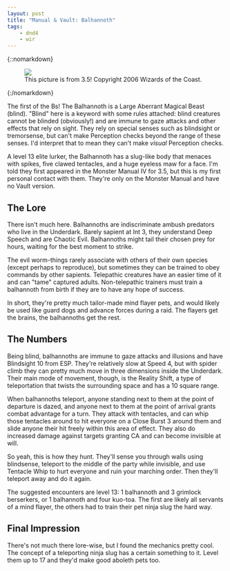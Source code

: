 ```yaml
---
layout: post
title: "Manual & Vault: Balhannoth"
tags:
    - dnd4
    - wir
---
```


{::nomarkdown}
<figure class="center">
  <img src="{{ "/assets/wir-mm-4e-balhannoth.png" | absolute_url }}"/>
  <figcaption>
    This picture is from 3.5! Copyright 2006 Wizards of the Coast.
  </figcaption>
</figure>
{:/nomarkdown}

The first of the Bs! The Balhannoth is a Large Aberrant Magical Beast
(blind). "Blind" here is a keyword with some rules attached: blind creatures
cannot be blinded (obviously!) and are immune to gaze attacks and other effects
that rely on sight. They rely on special senses such as blindsight or
tremorsense, but can't make Perception checks beyond the range of these
senses. I'd interpret that to mean they can't make _visual_ Perception checks.

A level 13 elite lurker, the Balhannoth has a slug-like body that menaces with
spikes, five clawed tentacles, and a huge eyeless maw for a face. I'm told they
first appeared in the Monster Manual IV for 3.5, but this is my first personal
contact with them. They're only on the Monster Manual and have no Vault version.

## The Lore

There isn't much here. Balhannoths are indiscriminate ambush predators who live
in the Underdark. Barely sapient at Int 3, they understand Deep Speech and are
Chaotic Evil. Balhannoths might tail their chosen prey for hours, waiting for
the best moment to strike.

The evil worm-things rarely associate with others of their own species (except
perhaps to reproduce), but sometimes they can be trained to obey commands by
other sapients. Telepathic creatures have an easier time of it and can "tame"
captured adults. Non-telepathic trainers must train a balhannoth from birth if
they are to have any hope of success.

In short, they're pretty much tailor-made mind flayer pets, and would likely be
used like guard dogs and advance forces during a raid. The flayers get the
brains, the balhannoths get the rest.


## The Numbers

Being blind, balhannoths are immune to gaze attacks and illusions and have
Blindsight 10 from ESP. They're relatively slow at Speed 4, but with spider
climb they can pretty much move in three dimensions inside the Underdark. Their
main mode of movement, though, is the Reality Shift, a type of teleportation
that twists the surrounding space and has a 10 square range.

When balhannoths teleport, anyone standing next to them at the point of
departure is dazed, and anyone next to them at the point of arrival grants
combat advantage for a turn. They attack with tentacles, and can whip those
tentacles around to hit everyone on a Close Burst 3 around them and slide anyone
their hit freely within this area of effect. They also do increased damage
against targets granting CA and can become invisible at will.

So yeah, this is how they hunt. They'll sense you through walls using
blindsense, teleport to the middle of the party while invisible, and use
Tentacle Whip to hurt everyone and ruin your marching order. Then they'll
teleport away and do it again.

The suggested encounters are level 13: 1 balhannoth and 3 grimlock berserkers,
or 1 balhannoth and four kuo-toa. The first are likely all servants of a mind
flayer, the others had to train their pet ninja slug the hard way.

## Final Impression

There's not much there lore-wise, but I found the mechanics pretty cool. The
concept of a teleporting ninja slug has a certain something to it. Level them up
to 17 and they'd make good aboleth pets too.
